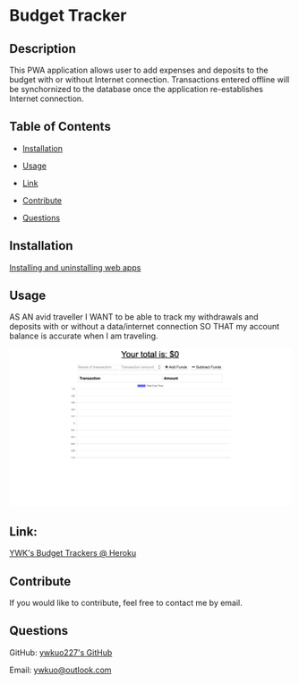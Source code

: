 # Budget Tracker 

## Description
This PWA application allows user to add expenses and deposits to the budget with or without Internet connection. Transactions entered offline will be synchornized to the database once the application re-establishes Internet connection.

## Table of Contents
- [Installation](#installation)
- [Usage](#usage)
- [Link](#link)
- [Contribute](#contribute)

- [Questions](#questions)

## Installation
[Installing and uninstalling web apps](https://developer.mozilla.org/en-US/docs/Web/Progressive_web_apps/Installing)

## Usage
AS AN avid traveller I WANT to be able to track my withdrawals and deposits with or without a data/internet connection SO THAT my account balance is accurate when I am traveling.

![Budget Tracker](assets/images/screenshot.png)

## Link:
[YWK's Budget Trackers @ Heroku](https://ywk-budget-trackers.herokuapp.com)

## Contribute
If you would like to contribute, feel free to contact me by email.


## Questions
GitHub: [ywkuo227's GitHub](https://github.com/ywkuo227)

Email: [ywkuo@outlook.com](mailto:ywkuo@outlook.com)